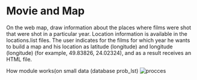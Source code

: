 # Movie and Map
On the web map, draw information about the places where films were shot that were shot in a particular year. Location information is available in the locations.list files.
The user indicates for the films for which year he wants to build a map and his location as latitude (longitude) and longitude (longitude) (for example, 49.83826, 24.02324), and as a result receives an HTML file.

How module works(on small data (database prob_lst)
![procces](image_2021-02-16_20-22-11.png "-")